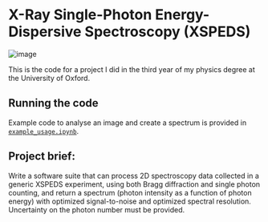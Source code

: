 # X-Ray Single-Photon Energy-Dispersive Spectroscopy (XSPEDS)

![image](https://github.com/user-attachments/assets/e79aa847-e923-4078-b36a-51015406145a)

This is the code for a project I did in the third year of my physics degree at the University of Oxford.

## Running the code
Example code to analyse an image and create a spectrum is provided in [`example_usage.ipynb`](example_usage.ipynb).

## Project brief:
Write a software suite that can process 2D spectroscopy data collected in a generic XSPEDS experiment, using both Bragg diffraction and single photon counting, and return a spectrum (photon intensity as a function of photon energy) with optimized signal-to-noise and optimized spectral resolution. Uncertainty on the photon number must be provided.
